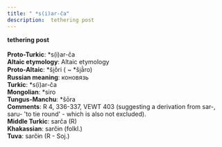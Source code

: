 ```yaml
---
title: " *s(i)ar-ča"
description:  tethering post
---
```

<p data-pagefind-weight="0.5">
<strong> tethering post</strong><br><br>
<strong>Proto-Turkic</strong>:  *s(i)ar-ča<br>
<strong>Altaic etymology</strong>:  Altaic etymology<br>
<strong> Proto-Altaic</strong>:  *ši̯ṑri ( ~ *ši̯ā̀ro)<br>
<strong>Russian meaning</strong>:  коновязь<br>
<strong>Turkic</strong>:  *s(i)ar-ča<br>
<strong>Mongolian</strong>:  *siro<br>
<strong>Tungus-Manchu</strong>:  *šōra<br>
<strong>Comments</strong>:  R 4, 336-337, VEWT 403 (suggesting a derivation from sar-, saru- 'to tie round' - which is also not excluded).<br>
<strong>Middle Turkic</strong>:  sarča (R)<br>
<strong>Khakassian</strong>:  sarčɨn (folkl.)<br>
<strong>Tuva</strong>:  sarčɨn (R - Soj.)<br>

</p>
